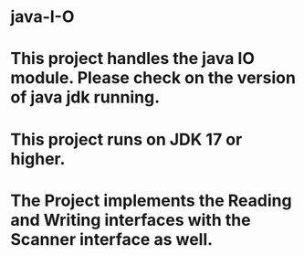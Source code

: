 # java-I-O
# This project handles the java IO module. Please check on the version of java jdk running. 
# This project runs on JDK 17 or higher.
# The Project implements the Reading and Writing interfaces with the Scanner interface as well. 